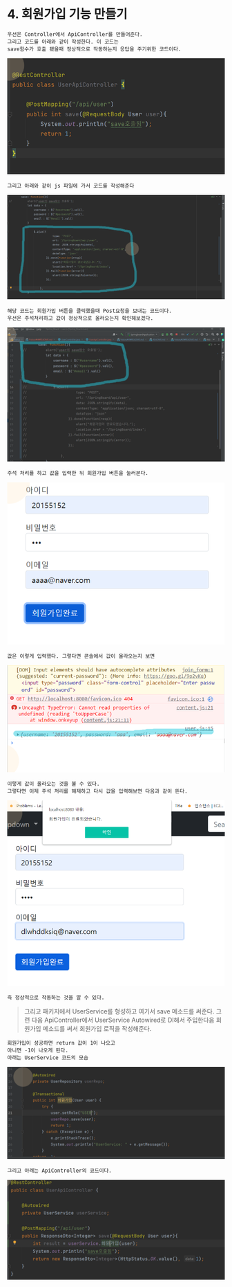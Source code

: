 # 4. 회원가입 기능 만들기 
    우선은 Controller에서 ApiController를 만들어준다.
    그리고 코드를 아래와 같이 작성한다. 이 코드는 
    save함수가 호출 됐을때 정상적으로 작동하는지 응답을 주기위한 코드이다.

![img_6.png](img_6.png)
    
    그리고 아래와 같이 js 파일에 가서 코드를 작성해준다
![img_1.png](img_1.png)

    해당 코드는 회원가입 버튼을 클릭했을때 Post요청을 보내는 코드이다.
    우선은 주석처리하고 값이 정상적으로 올라오는지 확인해보겠다.

![img_2.png](img_2.png)

    주석 처리를 하고 값을 입력한 뒤 회원가입 버튼을 눌러본다.

![img_3.png](img_3.png)

    값은 이렇게 입력했다. 그렇다면 콘솔에서 값이 올라오는지 보면

![img_4.png](img_4.png)

    이렇게 값이 올라오는 것을 볼 수 있다.
    그렇다면 이제 주석 처리를 해제하고 다시 값을 입력해보면 다음과 같이 뜬다.

![img_5.png](img_5.png)

    즉 정상적으로 작동하는 것을 알 수 있다.
    
> 그리고 패키지에서 UserService를 형성하고 여기서 save 메소드를 써준다.
> 그런 다음 ApiController에서 UserService Autowired로 DI해서 주입한다음 
> 회원가입 메소드를 써서 회원가입 로직을 작성해준다.

    회원가입이 성공하면 return 값이 1이 나오고 
    아니면 -1이 나오게 된다.
    아래는 UserService 코드의 모습
    
![img_9.png](img_9.png)

    그리고 아래는 ApiController의 코드이다.

![img_10.png](img_10.png)